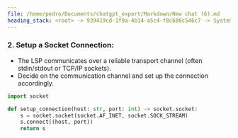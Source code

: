 ```yaml
---
file: /home/pedro/Documents/chatgpt_export/Markdown/New chat (6).md
heading_stack: <root> -> 939419cd-1f9a-4b14-a5c4-f8c686c546c7 -> System -> cf7ce9cd-1485-4499-8db2-790cdb33bfa5 -> System -> aaa28ed6-cb96-4b34-83e2-1af608c1efe6 -> User -> 39c1f41f-bbb3-4e15-a1fd-7c423cdab44b -> Assistant -> 1. **Understanding the Protocol Specifications:** -> 2. **Setup a Socket Connection:**
---
```

### 2. **Setup a Socket Connection:**
   - The LSP communicates over a reliable transport channel (often stdin/stdout or TCP/IP sockets).
   - Decide on the communication channel and set up the connection accordingly.

```python
import socket

def setup_connection(host: str, port: int) -> socket.socket:
    s = socket.socket(socket.AF_INET, socket.SOCK_STREAM)
    s.connect((host, port))
    return s
```

